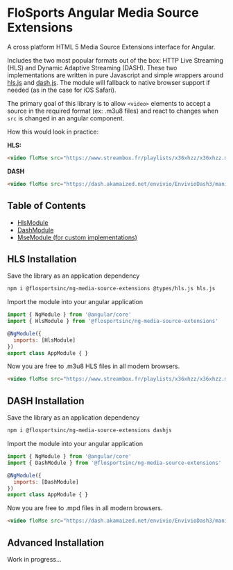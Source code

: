 # FloSports Angular Media Source Extensions
A cross platform HTML 5 Media Source Extensions interface for Angular.

Includes the two most popular formats out of the box: HTTP Live Streaming (HLS) and Dynamic Adaptive Streaming (DASH). These two implementations are written in pure Javascript and simple wrappers around [hls.js](https://github.com/video-dev/hls.js) and [dash.js](https://github.com/Dash-Industry-Forum/dash.js/). The module will fallback to native browser support if needed (as in the case for iOS Safari).

The primary goal of this library is to allow `<video>` elements to accept a source in the required format (ex: .m3u8 files) and react to changes when `src` is changed in an angular component.

How this would look in practice:

__HLS:__
```html
<video floMse src="https://www.streambox.fr/playlists/x36xhzz/x36xhzz.m3u8"></video>
```
__DASH__
```html
<video floMse src="https://dash.akamaized.net/envivio/EnvivioDash3/manifest.mpd"></video>
```

## Table of Contents

- [HlsModule](/hls#hls-installation)
- [DashModule](/hls#dash-installation)
- [MseModule (for custom implementations)](/hls#advanced-installation)

## HLS Installation
Save the library as an application dependency
```bash
npm i @flosportsinc/ng-media-source-extensions @types/hls.js hls.js
```

Import the module into your angular application
```js
import { NgModule } from '@angular/core'
import { HlsModule } from '@flosportsinc/ng-media-source-extensions'

@NgModule({
  imports: [HlsModule]
})
export class AppModule { }
```

Now you are free to .m3u8 HLS files in all modern browsers.
```html
<video floMse src="https://www.streambox.fr/playlists/x36xhzz/x36xhzz.m3u8"></video>
```

## DASH Installation
Save the library as an application dependency
```bash
npm i @flosportsinc/ng-media-source-extensions dashjs
```

Import the module into your angular application
```js
import { NgModule } from '@angular/core'
import { DashModule } from '@flosportsinc/ng-media-source-extensions'

@NgModule({
  imports: [DashModule]
})
export class AppModule { }
```

Now you are free to .mpd files in all modern browsers.
```html
<video floMse src="https://dash.akamaized.net/envivio/EnvivioDash3/manifest.mpd"></video>
```


## Advanced Installation
Work in progress...